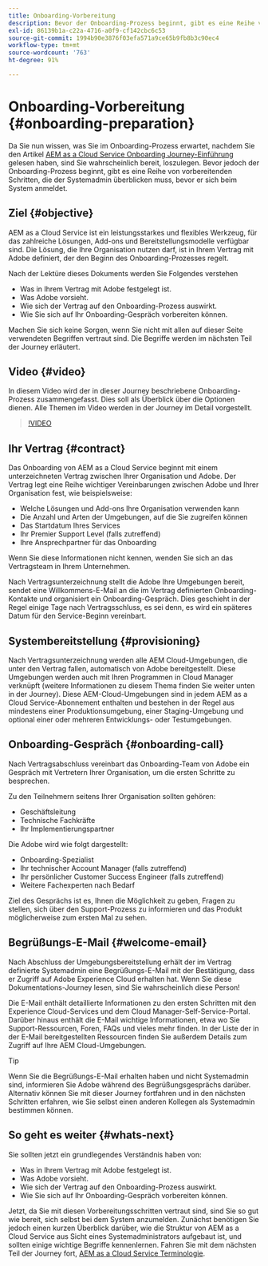 ```yaml
---
title: Onboarding-Vorbereitung
description: Bevor der Onboarding-Prozess beginnt, gibt es eine Reihe von vorbereitenden Schritten, die der Systemadmin verstehen muss, bevor er sich beim System anmeldet.
exl-id: 86139b1a-c22a-4716-a0f9-cf142cbc6c53
source-git-commit: 1994b90e3876f03efa571a9ce65b9fb8b3c90ec4
workflow-type: tm+mt
source-wordcount: '763'
ht-degree: 91%

---
```


# Onboarding-Vorbereitung {#onboarding-preparation}

Da Sie nun wissen, was Sie im Onboarding-Prozess erwartet, nachdem Sie den Artikel [AEM as a Cloud Service Onboarding Journey-Einführung](overview.md) gelesen haben, sind Sie wahrscheinlich bereit, loszulegen. Bevor jedoch der Onboarding-Prozess beginnt, gibt es eine Reihe von vorbereitenden Schritten, die der Systemadmin überblicken muss, bevor er sich beim System anmeldet.

## Ziel {#objective}

AEM as a Cloud Service ist ein leistungsstarkes und flexibles Werkzeug, für das zahlreiche Lösungen, Add-ons und Bereitstellungsmodelle verfügbar sind. Die Lösung, die Ihre Organisation nutzen darf, ist in Ihrem Vertrag mit Adobe definiert, der den Beginn des Onboarding-Prozesses regelt.

Nach der Lektüre dieses Dokuments werden Sie Folgendes verstehen

* Was in Ihrem Vertrag mit Adobe festgelegt ist.
* Was Adobe vorsieht.
* Wie sich der Vertrag auf den Onboarding-Prozess auswirkt.
* Wie Sie sich auf Ihr Onboarding-Gespräch vorbereiten können.

Machen Sie sich keine Sorgen, wenn Sie nicht mit allen auf dieser Seite verwendeten Begriffen vertraut sind. Die Begriffe werden im nächsten Teil der Journey erläutert.

## Video    {#video}

In diesem Video wird der in dieser Journey beschriebene Onboarding-Prozess zusammengefasst. Dies soll als Überblick über die Optionen dienen. Alle Themen im Video werden in der Journey im Detail vorgestellt.

>[!VIDEO](https://video.tv.adobe.com/v/336959/?quality=12&learn=on)

## Ihr Vertrag {#contract}

Das Onboarding von AEM as a Cloud Service beginnt mit einem unterzeichneten Vertrag zwischen Ihrer Organisation und Adobe. Der Vertrag legt eine Reihe wichtiger Vereinbarungen zwischen Adobe und Ihrer Organisation fest, wie beispielsweise:

* Welche Lösungen und Add-ons Ihre Organisation verwenden kann
* Die Anzahl und Arten der Umgebungen, auf die Sie zugreifen können
* Das Startdatum Ihres Services
* Ihr Premier Support Level (falls zutreffend)
* Ihre Ansprechpartner für das Onboarding

Wenn Sie diese Informationen nicht kennen, wenden Sie sich an das Vertragsteam in Ihrem Unternehmen.

Nach Vertragsunterzeichnung stellt die Adobe Ihre Umgebungen bereit, sendet eine Willkommens-E-Mail an die im Vertrag definierten Onboarding-Kontakte und organisiert ein Onboarding-Gespräch. Dies geschieht in der Regel einige Tage nach Vertragsschluss, es sei denn, es wird ein späteres Datum für den Service-Beginn vereinbart.

## Systembereitstellung {#provisioning}

Nach Vertragsunterzeichnung werden alle AEM Cloud-Umgebungen, die unter den Vertrag fallen, automatisch von Adobe bereitgestellt. Diese Umgebungen werden auch mit Ihren Programmen in Cloud Manager verknüpft (weitere Informationen zu diesem Thema finden Sie weiter unten in der Journey). Diese AEM-Cloud-Umgebungen sind in jedem AEM as a Cloud Service-Abonnement enthalten und bestehen in der Regel aus mindestens einer Produktionsumgebung, einer Staging-Umgebung und optional einer oder mehreren Entwicklungs- oder Testumgebungen.

## Onboarding-Gespräch {#onboarding-call}

Nach Vertragsabschluss vereinbart das Onboarding-Team von Adobe ein Gespräch mit Vertretern Ihrer Organisation, um die ersten Schritte zu besprechen.

Zu den Teilnehmern seitens Ihrer Organisation sollten gehören:

* Geschäftsleitung
* Technische Fachkräfte
* Ihr Implementierungspartner

Die Adobe wird wie folgt dargestellt:

* Onboarding-Spezialist
* Ihr technischer Account Manager (falls zutreffend)
* Ihr persönlicher Customer Success Engineer (falls zutreffend)
* Weitere Fachexperten nach Bedarf

Ziel des Gesprächs ist es, Ihnen die Möglichkeit zu geben, Fragen zu stellen, sich über den Support-Prozess zu informieren und das Produkt möglicherweise zum ersten Mal zu sehen.

## Begrüßungs-E-Mail {#welcome-email}

Nach Abschluss der Umgebungsbereitstellung erhält der im Vertrag definierte Systemadmin eine Begrüßungs-E-Mail mit der Bestätigung, dass er Zugriff auf Adobe Experience Cloud erhalten hat. Wenn Sie diese Dokumentations-Journey lesen, sind Sie wahrscheinlich diese Person!

Die E-Mail enthält detaillierte Informationen zu den ersten Schritten mit den Experience Cloud-Services und dem Cloud Manager-Self-Service-Portal. Darüber hinaus enthält die E-Mail wichtige Informationen, etwa wo Sie Support-Ressourcen, Foren, FAQs und vieles mehr finden. In der Liste der in der E-Mail bereitgestellten Ressourcen finden Sie außerdem Details zum Zugriff auf Ihre AEM Cloud-Umgebungen.

>[!TIP]
>
>Wenn Sie die Begrüßungs-E-Mail erhalten haben und nicht Systemadmin sind, informieren Sie Adobe während des Begrüßungsgesprächs darüber. Alternativ können Sie mit dieser Journey fortfahren und in den nächsten Schritten erfahren, wie Sie selbst einen anderen Kollegen als Systemadmin bestimmen können.

## So geht es weiter {#whats-next}

Sie sollten jetzt ein grundlegendes Verständnis haben von:

* Was in Ihrem Vertrag mit Adobe festgelegt ist.
* Was Adobe vorsieht.
* Wie sich der Vertrag auf den Onboarding-Prozess auswirkt.
* Wie Sie sich auf Ihr Onboarding-Gespräch vorbereiten können.

Jetzt, da Sie mit diesen Vorbereitungsschritten vertraut sind, sind Sie so gut wie bereit, sich selbst bei dem System anzumelden. Zunächst benötigen Sie jedoch einen kurzen Überblick darüber, wie die Struktur von AEM as a Cloud Service aus Sicht eines Systemadministrators aufgebaut ist, und sollten einige wichtige Begriffe kennenlernen. Fahren Sie mit dem nächsten Teil der Journey fort, [AEM as a Cloud Service Terminologie](terminology.md).
